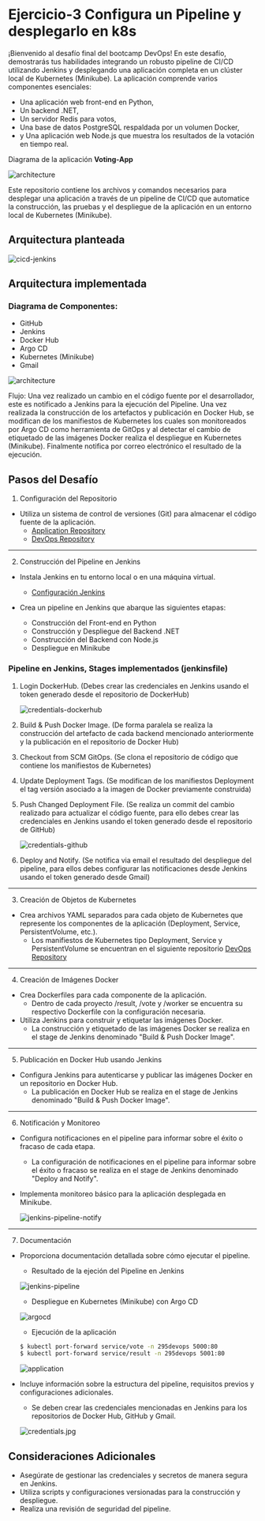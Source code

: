 # Ejercicio-3 Configura un Pipeline y desplegarlo en k8s

¡Bienvenido al desafío final del bootcamp DevOps! En este desafío, demostrarás tus habilidades integrando un robusto pipeline de CI/CD utilizando Jenkins y desplegando una aplicación completa en un clúster local de Kubernetes (Minikube). La aplicación comprende varios componentes esenciales:
- Una aplicación web front-end en Python,
- Un backend .NET,
- Un servidor Redis para votos,
- Una base de datos PostgreSQL respaldada por un volumen Docker,
- y Una aplicación web Node.js que muestra los resultados de la votación en tiempo real.

Diagrama de la aplicación **Voting-App**

![architecture](./assets/architecture.excalidraw.png)

Este repositorio contiene los archivos y comandos necesarios para desplegar una aplicación a través de un pipeline de CI/CD que automatice la construcción, las pruebas y el despliegue de la aplicación en un entorno local de Kubernetes (Minikube).

## Arquitectura planteada

![cicd-jenkins](./assets/cicd-jenkins.jpg)

## Arquitectura implementada
### Diagrama de Componentes:
- GitHub
- Jenkins
- Docker Hub
- Argo CD
- Kubernetes (Minikube)
- Gmail

![architecture](./assets/architecture.png)

Flujo: Una vez realizado un cambio en el código fuente por el desarrollador, este es notificado a Jenkins para la ejecución del Pipeline. Una vez realizada la construcción de los artefactos y publicación en Docker Hub, se modifican de los manifiestos de Kubernetes los cuales son monitoreados por Argo CD como herramienta de GitOps y al detectar el cambio de etiquetado de las imágenes Docker realiza el despliegue en Kubernetes (Minikube). Finalmente notifica por correo electrónico el resultado de la ejecución.

## Pasos del Desafío

1. Configuración del Repositorio
- Utiliza un sistema de control de versiones (Git) para almacenar el código fuente de la aplicación.
    - [Application Repository](https://github.com/dsantafe/295devops-jenkins-challenge)
    - [DevOps Repository](https://github.com/dsantafe/295devops-jenkins-challenge-gitops)

---

2. Construcción del Pipeline en Jenkins

- Instala Jenkins en tu entorno local o en una máquina virtual. 
    - [Configuración Jenkins](/jenkins/README.md)

- Crea un pipeline en Jenkins que abarque las siguientes etapas:
    - Construcción del Front-end en Python
    - Construcción y Despliegue del Backend .NET
    - Construcción del Backend con Node.js
    - Despliegue en Minikube

### Pipeline en Jenkins, Stages implementados (jenkinsfile)
1. Login DockerHub. (Debes crear las credenciales en Jenkins usando el token generado desde el repositorio de DockerHub)

    ![credentials-dockerhub](./assets/credentials-dockerhub.jpg)

2. Build & Push Docker Image. (De forma paralela se realiza la construcción del artefacto de cada backend mencionado anteriormente y la publicación en el repositorio de Docker Hub)
3. Checkout from SCM GitOps. (Se clona el repositorio de código que contiene los manifiestos de Kubernetes)
4. Update Deployment Tags. (Se modifican de los manifiestos Deployment el tag versión asociado a la imagen de Docker previamente construida)
5. Push Changed Deployment File. (Se realiza un commit del cambio realizado para actualizar el código fuente, para ello debes crear las credenciales en Jenkins usando el token generado desde el repositorio de GitHub)

    ![credentials-github](./assets/credentials-github.jpg)

6. Deploy and Notify. (Se notifica via email el resultado del despliegue del pipeline, para ellos debes configurar las notificaciones desde Jenkins usando el token generado desde Gmail)

---

3. Creación de Objetos de Kubernetes

- Crea archivos YAML separados para cada objeto de Kubernetes que represente los componentes de la aplicación (Deployment, Service, PersistentVolume, etc.).
    - Los manifiestos de Kubernetes tipo Deployment, Service y PersistentVolume se encuentran en el siguiente repositorio [DevOps Repository](https://github.com/dsantafe/295devops-jenkins-challenge-gitops)

---

4. Creación de Imágenes Docker

- Crea Dockerfiles para cada componente de la aplicación.
    - Dentro de cada proyecto /result, /vote y /worker se encuentra su respectivo Dockerfile con la configuración necesaria.
- Utiliza Jenkins para construir y etiquetar las imágenes Docker.
    - La construcción y etiquetado de las imágenes Docker se realiza en el stage de Jenkins denominado "Build & Push Docker Image".

---

5. Publicación en Docker Hub usando Jenkins

- Configura Jenkins para autenticarse y publicar las imágenes Docker en un repositorio en Docker Hub.
    - La publicación en Docker Hub se realiza en el stage de Jenkins denominado "Build & Push Docker Image".

---

6. Notificación y Monitoreo

- Configura notificaciones en el pipeline para informar sobre el éxito o fracaso de cada etapa.
    - La configuración de notificaciones en el pipeline para informar sobre el éxito o fracaso se realiza en el stage de Jenkins denominado "Deploy and Notify".
- Implementa monitoreo básico para la aplicación desplegada en Minikube.

    ![jenkins-pipeline-notify](./assets/jenkins-pipeline-notify.jpg)

---

7. Documentación

- Proporciona documentación detallada sobre cómo ejecutar el pipeline.
    - Resultado de la ejeción del Pipeline en Jenkins

    ![jenkins-pipeline](./assets/jenkins-pipeline.jpg)

    - Despliegue en Kubernetes (Minikube) con Argo CD

    ![argocd](./assets/argocd.jpg)

    - Ejecución de la aplicación

    ```bash
    $ kubectl port-forward service/vote -n 295devops 5000:80
    $ kubectl port-forward service/result -n 295devops 5001:80
    ```

    ![application](./assets/application.jpg)

- Incluye información sobre la estructura del pipeline, requisitos previos y configuraciones adicionales.
    - Se deben crear las credenciales mencionadas en Jenkins para los repositorios de Docker Hub, GitHub y Gmail.

    ![credentials.jpg](./assets/credentials.jpg)

## Consideraciones Adicionales
- Asegúrate de gestionar las credenciales y secretos de manera segura en Jenkins.
- Utiliza scripts y configuraciones versionadas para la construcción y despliegue.
- Realiza una revisión de seguridad del pipeline.